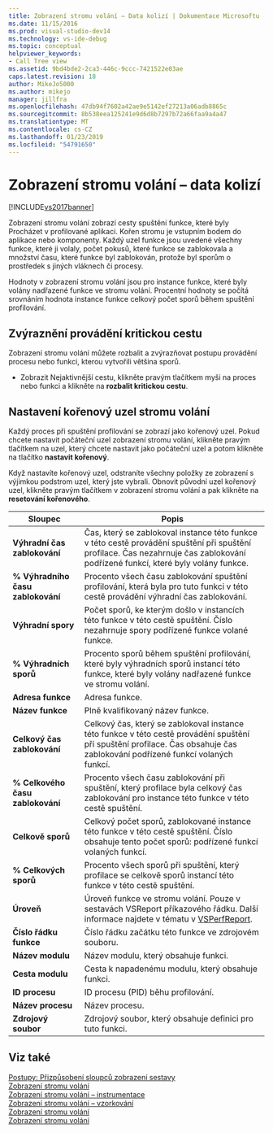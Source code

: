 ```yaml
---
title: Zobrazení stromu volání – Data kolizí | Dokumentace Microsoftu
ms.date: 11/15/2016
ms.prod: visual-studio-dev14
ms.technology: vs-ide-debug
ms.topic: conceptual
helpviewer_keywords:
- Call Tree view
ms.assetid: 9bd4bde2-2ca3-446c-9ccc-7421522e03ae
caps.latest.revision: 18
author: MikeJo5000
ms.author: mikejo
manager: jillfra
ms.openlocfilehash: 47db94f7602a42ae9e5142ef27213a06adb8865c
ms.sourcegitcommit: 8b538eea125241e9d6d8b7297b72a66faa9a4a47
ms.translationtype: MT
ms.contentlocale: cs-CZ
ms.lasthandoff: 01/23/2019
ms.locfileid: "54791650"
---
```

# <a name="call-tree-view---contention-data"></a>Zobrazení stromu volání – data kolizí
[!INCLUDE[vs2017banner](../includes/vs2017banner.md)]

Zobrazení stromu volání zobrazí cesty spuštění funkce, které byly Procházet v profilované aplikaci. Kořen stromu je vstupním bodem do aplikace nebo komponenty. Každý uzel funkce jsou uvedené všechny funkce, které ji volaly, počet pokusů, které funkce se zablokovala a množství času, které funkce byl zablokován, protože byl sporům o prostředek s jiných vláknech či procesy.  
  
 Hodnoty v zobrazení stromu volání jsou pro instance funkce, které byly volány nadřazené funkce ve stromu volání. Procentní hodnoty se počítá srovnáním hodnota instance funkce celkový počet sporů během spuštění profilování.  
  
## <a name="highlighting-the-execution-hot-path"></a>Zvýraznění provádění kritickou cestu  
 Zobrazení stromu volání můžete rozbalit a zvýrazňovat postupu provádění procesu nebo funkci, kterou vytvořili většina sporů.  
  
-   Zobrazit Nejaktivnější cestu, klikněte pravým tlačítkem myši na proces nebo funkci a klikněte na **rozbalit kritickou cestu**.  
  
## <a name="setting-the-call-tree-root-node"></a>Nastavení kořenový uzel stromu volání  
 Každý proces při spuštění profilování se zobrazí jako kořenový uzel. Pokud chcete nastavit počáteční uzel zobrazení stromu volání, klikněte pravým tlačítkem na uzel, který chcete nastavit jako počáteční uzel a potom klikněte na tlačítko **nastavit kořenový**.  
  
 Když nastavíte kořenový uzel, odstraníte všechny položky ze zobrazení s výjimkou podstrom uzel, který jste vybrali. Obnovit původní uzel kořenový uzel, klikněte pravým tlačítkem v zobrazení stromu volání a pak klikněte na **resetování kořenového**.  
  
|Sloupec|Popis|  
|------------|-----------------|  
|**Výhradní čas zablokování**|Čas, který se zablokoval instance této funkce v této cestě provádění spuštění při spuštění profilace. Čas nezahrnuje čas zablokování podřízené funkcí, které byly volány funkce.|  
|**% Výhradního času zablokování**|Procento všech času zablokování spuštění profilování, která byla pro tuto funkci v této cestě provádění výhradní čas zablokování.|  
|**Výhradní spory**|Počet sporů, ke kterým došlo v instancích této funkce v této cestě spuštění. Číslo nezahrnuje spory podřízené funkce volané funkce.|  
|**% Výhradních sporů**|Procento sporů během spuštění profilování, které byly výhradních sporů instancí této funkce, které byly volány nadřazené funkce ve stromu volání.|  
|**Adresa funkce**|Adresa funkce.|  
|**Název funkce**|Plně kvalifikovaný název funkce.|  
|**Celkový čas zablokování**|Celkový čas, který se zablokoval instance této funkce v této cestě provádění spuštění při spuštění profilace. Čas obsahuje čas zablokování podřízené funkcí volaných funkcí.|  
|**% Celkového času zablokování**|Procento všech času zablokování při spuštění, který profilace byla celkový čas zablokování pro instance této funkce v této cestě spuštění.|  
|**Celkově sporů**|Celkový počet sporů, zablokované instance této funkce v této cestě spuštění. Číslo obsahuje tento počet sporů: podřízené funkcí volaných funkcí.|  
|**% Celkových sporů**|Procento všech sporů při spuštění, který profilace se celkově sporů instancí této funkce v této cestě spuštění.|  
|**Úroveň**|Úroveň funkce ve stromu volání. Pouze v sestavách VSReport příkazového řádku. Další informace najdete v tématu v [VSPerfReport](../profiling/vsperfreport.md).|  
|**Číslo řádku funkce**|Číslo řádku začátku této funkce ve zdrojovém souboru.|  
|**Název modulu**|Název modulu, který obsahuje funkci.|  
|**Cesta modulu**|Cesta k napadenému modulu, který obsahuje funkci.|  
|**ID procesu**|ID procesu (PID) běhu profilování.|  
|**Název procesu**|Název procesu.|  
|**Zdrojový soubor**|Zdrojový soubor, který obsahuje definici pro tuto funkci.|  
  
## <a name="see-also"></a>Viz také  
 [Postupy: Přizpůsobení sloupců zobrazení sestavy](../profiling/how-to-customize-report-view-columns.md)   
 [Zobrazení stromu volání](../profiling/call-tree-view.md)   
 [Zobrazení stromu volání – instrumentace](../profiling/call-tree-view-dotnet-memory-instrumentation-data.md)   
 [Zobrazení stromu volání – vzorkování](../profiling/call-tree-view-dotnet-memory-sampling-data.md)   
 [Zobrazení stromu volání](../profiling/call-tree-view-instrumentation-data.md)   
 [Zobrazení stromu volání](../profiling/call-tree-view-sampling-data.md)
